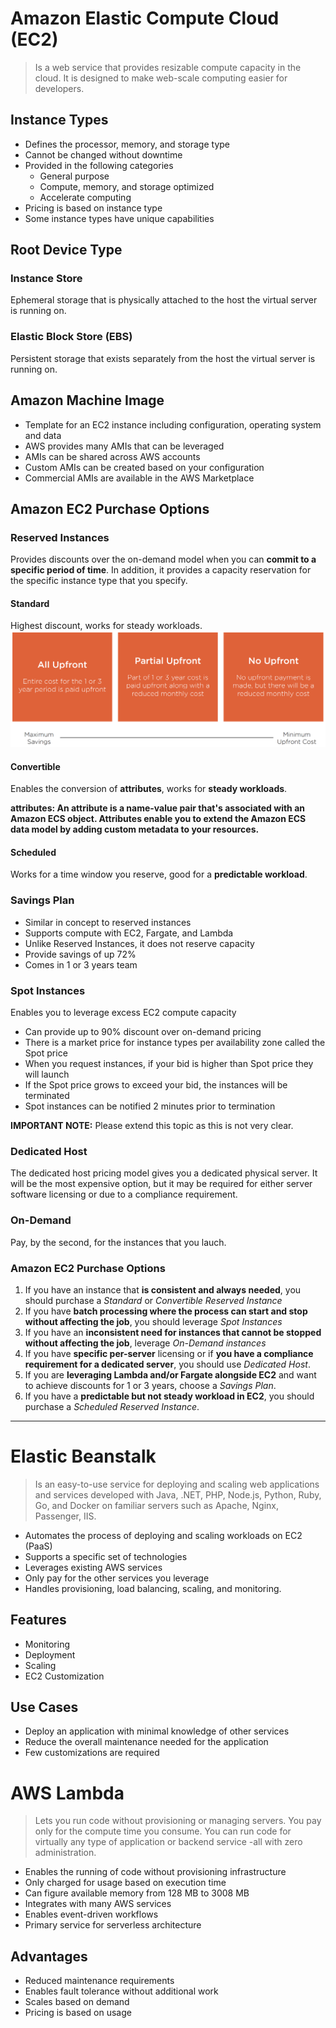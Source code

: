 # Amazon Elastic Compute Cloud (EC2)
> Is a web service that provides resizable compute capacity in the cloud. It is designed to make web-scale computing easier for developers. 

## Instance Types
- Defines the processor, memory, and storage type
- Cannot be changed without downtime
- Provided in the following categories
    - General purpose 
    - Compute, memory, and storage optimized
    - Accelerate computing 
- Pricing is based on instance type
- Some instance types have unique capabilities
## Root Device Type
### Instance Store
Ephemeral storage that is physically attached to the host the virtual server is running on. 
### Elastic Block Store (EBS)
Persistent storage that exists separately from the host the virtual server is running on.
## Amazon Machine Image
- Template for an EC2 instance including configuration, operating system and data
- AWS provides many AMIs that can be leveraged
- AMIs can be shared across AWS accounts
- Custom AMIs can be created based on your configuration
- Commercial AMIs are available in the AWS Marketplace

## Amazon EC2 Purchase Options
### Reserved Instances
Provides discounts over the on-demand model when you can **commit to a specific period of time**. In addition, it provides a capacity reservation for the specific instance type that you specify.
#### Standard
Highest discount, works for steady workloads.
![alt](./standard-payments.png)

#### Convertible
Enables the conversion of **attributes**, works for **steady workloads**.

**attributes: An attribute is a name-value pair that's associated with an Amazon ECS object. Attributes enable you to extend the Amazon ECS data model by adding custom metadata to your resources.**
#### Scheduled
Works for a time window you reserve, good for a **predictable workload**.
### Savings Plan
- Similar in concept to reserved instances
- Supports compute with EC2, Fargate, and Lambda
- Unlike Reserved Instances, it does not reserve capacity
- Provide savings of up 72%
- Comes in 1 or 3 years team

### Spot Instances
Enables you to leverage excess EC2 compute capacity
- Can provide up to 90% discount over on-demand pricing
- There is a market price for instance types per availability zone called the Spot price 
- When you request instances, if your bid is higher than Spot price they will launch
- If the Spot price grows to exceed your bid, the instances will be terminated 
- Spot instances can be notified 2 minutes prior to termination

**IMPORTANT NOTE:** Please extend this topic as this is not very clear. 
### Dedicated Host
The dedicated host pricing model gives you a dedicated physical server. It will be the most expensive option, but it may be required for either server software licensing or due to a compliance requirement.
### On-Demand
Pay, by the second, for the instances that you lauch.
### Amazon EC2 Purchase Options
1. If you have an instance that **is consistent and always needed**, you should purchase a *Standard* or *Convertible Reserved Instance*
2. If you have **batch processing where the process can start and stop without affecting the job**, you should leverage *Spot Instances*
3. If you have an **inconsistent need for instances that cannot be stopped without affecting the job**, leverage *On-Demand instances*
4. If you have **specific per-server** licensing or if **you have a compliance requirement for a dedicated server**, you should use *Dedicated Host*.
5. If you are **leveraging Lambda and/or Fargate alongside EC2** and want to achieve discounts for 1 or 3 years, choose a *Savings Plan*.
6. If you have a **predictable but not steady workload in EC2**, you should purchase a *Scheduled Reserved Instance*.

***

# Elastic Beanstalk
> Is an easy-to-use service for deploying and scaling web applications and services developed with Java, .NET, PHP, Node.js, Python, Ruby, Go, and Docker on familiar servers such as Apache, Nginx, Passenger, IIS.

- Automates the process of deploying and scaling workloads on EC2 (PaaS)
- Supports a specific set of technologies
- Leverages existing AWS services
- Only pay for the other services you leverage
- Handles provisioning, load balancing, scaling, and monitoring. 

## Features
- Monitoring 
- Deployment 
- Scaling 
- EC2 Customization 
## Use Cases
- Deploy an application with minimal knowledge of other services
- Reduce the overall maintenance needed for the application
- Few customizations are required

# AWS Lambda
> Lets you run code without provisioning or managing servers. You pay only for the compute time you consume. You can run code for virtually any type of application or backend service -all with zero administration.

- Enables the running of code without provisioning infrastructure
- Only charged for usage based on execution time
- Can figure available memory from 128 MB to 3008 MB 
- Integrates with many AWS services
- Enables event-driven workflows
- Primary service for serverless architecture
## Advantages
- Reduced maintenance requirements
- Enables fault tolerance without additional work
- Scales based on demand
- Pricing is based on usage

